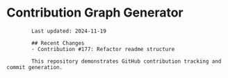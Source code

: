 # Contribution Graph Generator
            
            Last updated: 2024-11-19
            
            ## Recent Changes
            - Contribution #177: Refactor readme structure
            
            This repository demonstrates GitHub contribution tracking and commit generation.
        